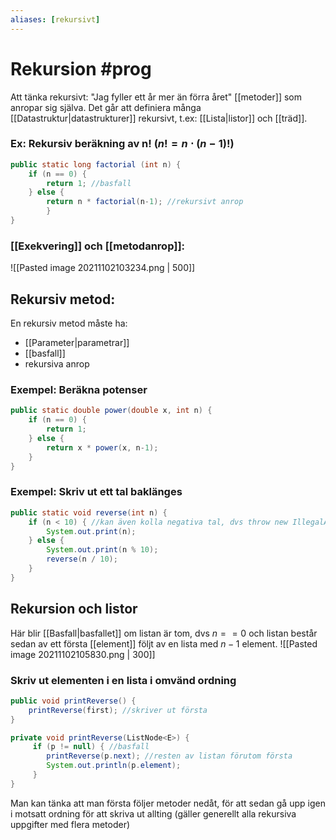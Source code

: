 ```yaml
---
aliases: [rekursivt]
---
```

# Rekursion #prog 
Att tänka rekursivt: "Jag fyller ett år mer än förra året"
[[metoder]] som anropar sig själva.
Det går att definiera många [[Datastruktur|datastrukturer]] rekursivt, t.ex: [[Lista|listor]] och [[träd]].

### Ex: Rekursiv beräkning av n! ($n! = n \cdot (n-1)!$)
```java
public static long factorial (int n) {
	if (n == 0) {
		return 1; //basfall
	} else {
		return n * factorial(n-1); //rekursivt anrop
		}
}
```

### [[Exekvering]] och [[metodanrop]]:
![[Pasted image 20211102103234.png | 500]]

## Rekursiv metod:
En rekursiv metod måste ha:
- [[Parameter|parametrar]] 
- [[basfall]]
- rekursiva anrop

### Exempel: Beräkna potenser
```java
public static double power(double x, int n) {
	if (n == 0) {
		return 1;
	} else {
		return x * power(x, n-1);	
	}
}
```

### Exempel: Skriv ut ett tal baklänges
```java
public static void reverse(int n) {
	if (n < 10) { //kan även kolla negativa tal, dvs throw new IllegalArgumentException("Argument < 0")
		System.out.print(n);
	} else {
		System.out.print(n % 10);
		reverse(n / 10);
	}
}
```


## Rekursion och listor
Här blir [[Basfall|basfallet]] om listan är tom, dvs $n == 0$ och listan består sedan av ett första [[element]] följt av en lista med $n-1$ element.
![[Pasted image 20211102105830.png | 300]]

### Skriv ut elementen i en lista i omvänd ordning
```java 
public void printReverse() {
	printReverse(first); //skriver ut första 
}

private void printReverse(ListNode<E>) {
	 if (p != null) { //basfall
	 	printReverse(p.next); //resten av listan förutom första
		System.out.println(p.element);
	 }
}
```
Man kan tänka att man första följer metoder nedåt, för att sedan gå upp igen i motsatt ordning för att skriva ut allting (gäller generellt alla rekursiva uppgifter med flera metoder)
